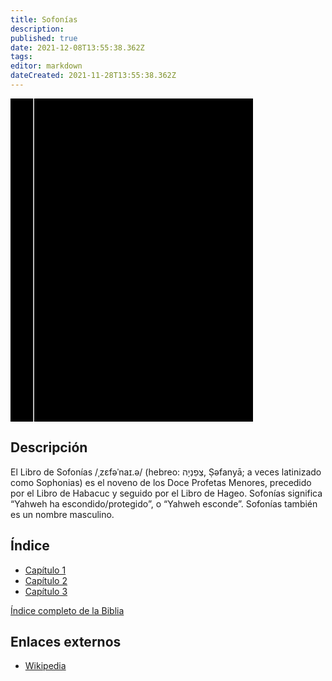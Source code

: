 ```yaml
---
title: Sofonías
description: 
published: true
date: 2021-12-08T13:55:38.362Z
tags: 
editor: markdown
dateCreated: 2021-11-28T13:55:38.362Z
---
```


<div class="urantiapedia-book-front urantiapedia-book-bible">
<svg xmlns="http://www.w3.org/2000/svg"
	width="102.6mm" height="136.8mm"
	viewBox="0 0 102.6 136.8" version="1.1">
	<g transform="translate(-7,-5)">
		<rect width="9.6" height="136.8" x="7" y="5" />
		<rect width="96.9" height="136.8" x="17" y="5" />
		<text style="font-size:5px" x="61" y="22">LA BIBLIA</text>
		<text style="font-size:4px" x="61" y="125">Biblia Reina Valera, 1960</text>
		<text style="font-size:9px" x="61" y="60">Sofonías</text>
	</g>
</svg>
</div>

## Descripción


El Libro de Sofonías /ˌzɛfəˈnaɪ.ə/ (hebreo: צְפַנְיָה, Ṣəfanyā; a veces latinizado como Sophonias) es el noveno de los Doce Profetas Menores, precedido por el Libro de Habacuc y seguido por el Libro de Hageo. Sofonías significa “Yahweh ha escondido/protegido”, o “Yahweh esconde”. Sofonías también es un nombre masculino. 

## Índice

- [Capítulo 1](/es/Bible/Zephaniah/1)
- [Capítulo 2](/es/Bible/Zephaniah/2)
- [Capítulo 3](/es/Bible/Zephaniah/3)


[Índice completo de la Biblia](/es/index/bible)


## Enlaces externos

- [Wikipedia](https://en.wikipedia.org/wiki/Book_of_Zephaniah)